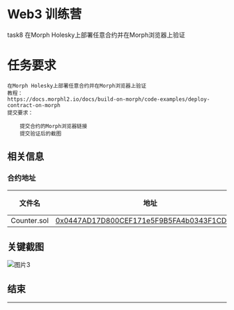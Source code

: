 # Web3 训练营 

task8 在Morph Holesky上部署任意合约并在Morph浏览器上验证

# 任务要求

```
在Morph Holesky上部署任意合约并在Morph浏览器上验证
教程：
https://docs.morphl2.io/docs/build-on-morph/code-examples/deploy-contract-on-morph
提交要求：

    提交合约的Morph浏览器链接
    提交验证后的截图

```

## 相关信息


### 合约地址
| 文件名      | 地址 | 说明                 |
|-------------|--------------|----------------------|
| Counter.sol | [0x0447AD17D800CEF171e5F9B5FA4b0343F1CD5A78](https://explorer-holesky.morphl2.io/address/0x0447AD17D800CEF171e5F9B5FA4b0343F1CD5A78?tab=txs) |   |




## 关键截图


![图片3]()


## 结束

---